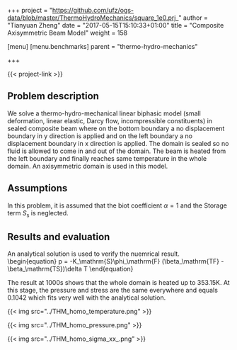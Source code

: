 +++
project = "https://github.com/ufz/ogs-data/blob/master/ThermoHydroMechanics/square_1e0.prj_"
author = "Tianyuan Zheng"
date = "2017-05-15T15:10:33+01:00"
title = "Composite Axisymmetric Beam Model"
weight = 158

[menu]
  [menu.benchmarks]
    parent = "thermo-hydro-mechanics"

+++

{{< project-link >}}

## Problem description

We solve a thermo-hydro-mechanical linear biphasic model (small deformation, linear elastic, Darcy flow, incompressible constituents) in sealed composite beam where on the bottom boundary a no displacement boundary in y direction is applied and on the left boundary a no displacement boundary in x direction is applied. The domain is sealed so no fluid is allowed to come in and out of the domain. The beam is heated from the left boundary and finally reaches same temperature in the whole domain. An axisymmetric domain is used in this model.

## Assumptions

In this problem, it is assumed that the biot coefficient $\alpha = 1$ and the Storage term $S_\mathrm{s}$ is neglected.

## Results and evaluation
An analytical solution is used to verify the nuemrical result.
\begin{equation}
p = -K_\mathrm{S}\phi_\mathrm{F} (\beta_\mathrm{TF} - \beta_\mathrm{TS})\delta T
\end{equation}

The result at 1000s shows that the whole domain is heated up to 353.15K. At this stage, the pressure and stress are the same everywhere and equals 0.1042 which fits very well with the analytical solution.

{{< img src="../THM_homo_temperature.png" >}}

{{< img src="../THM_homo_pressure.png" >}}

{{< img src="../THM_homo_sigma_xx_.png" >}}
